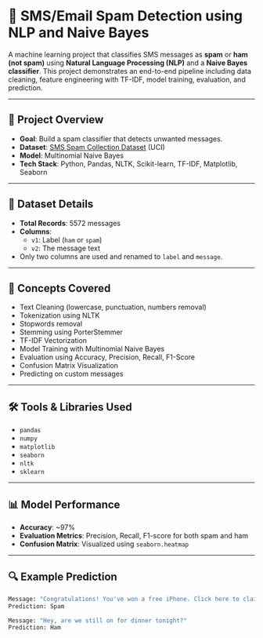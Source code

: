 # 📧 SMS/Email Spam Detection using NLP and Naive Bayes

A machine learning project that classifies SMS messages as **spam** or **ham (not spam)** using **Natural Language Processing (NLP)** and a **Naive Bayes classifier**. This project demonstrates an end-to-end pipeline including data cleaning, feature engineering with TF-IDF, model training, evaluation, and prediction.

---

## 🚀 Project Overview

- **Goal**: Build a spam classifier that detects unwanted messages.
- **Dataset**: [SMS Spam Collection Dataset](https://www.kaggle.com/datasets/uciml/sms-spam-collection-dataset) (UCI)
- **Model**: Multinomial Naive Bayes
- **Tech Stack**: Python, Pandas, NLTK, Scikit-learn, TF-IDF, Matplotlib, Seaborn

---

## 📂 Dataset Details

- **Total Records**: 5572 messages
- **Columns**:
  - `v1`: Label (`ham` or `spam`)
  - `v2`: The message text
- Only two columns are used and renamed to `label` and `message`.

---

## 🧠 Concepts Covered

- Text Cleaning (lowercase, punctuation, numbers removal)
- Tokenization using NLTK
- Stopwords removal
- Stemming using PorterStemmer
- TF-IDF Vectorization
- Model Training with Multinomial Naive Bayes
- Evaluation using Accuracy, Precision, Recall, F1-Score
- Confusion Matrix Visualization
- Predicting on custom messages

---

## 🛠️ Tools & Libraries Used

- `pandas`
- `numpy`
- `matplotlib`
- `seaborn`
- `nltk`
- `sklearn`

---

## 📊 Model Performance

- **Accuracy**: ~97%
- **Evaluation Metrics**: Precision, Recall, F1-score for both spam and ham
- **Confusion Matrix**:
  Visualized using `seaborn.heatmap`

---

## 🔍 Example Prediction

```python
Message: "Congratulations! You've won a free iPhone. Click here to claim."
Prediction: Spam

Message: "Hey, are we still on for dinner tonight?"
Prediction: Ham
